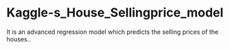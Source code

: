 # Kaggle-s_House_Sellingprice_model
It is an advanced regression model which predicts the selling prices of the houses..
